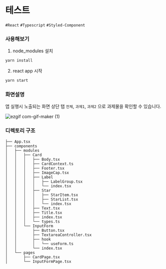 # 테스트
`#React` `#Typescript` `#Styled-Component`

### 사용해보기
1. node_modules 설치
```javascript
yarn install
```
2. react app 시작
```javascript
yarn start
```

### 화면설명
앱 실행시 노출되는 화면 상단 탭 `전체`, `과제1`, `과제2` 으로 과제물을 확인할 수 있습니다.

![ezgif com-gif-maker (1)](https://user-images.githubusercontent.com/27759092/133962551-58b49f13-7b0f-4c12-a0c0-d715105bb656.gif)


### 디렉토리 구조
```
├── App.tsx
├── components
│   ├── modules
│   │   ├── Card
│   │   │   ├── Body.tsx
│   │   │   ├── CardContext.ts
│   │   │   ├── Footer.tsx
│   │   │   ├── ImageCap.tsx
│   │   │   ├── Label
│   │   │   │   ├── LabelGroup.tsx
│   │   │   │   └── index.tsx
│   │   │   ├── Star
│   │   │   │   ├── StarItem.tsx
│   │   │   │   ├── StarList.tsx
│   │   │   │   └── index.tsx
│   │   │   ├── Text.tsx
│   │   │   ├── Title.tsx
│   │   │   ├── index.tsx
│   │   │   └── types.ts
│   │   └── InputForm
│   │       ├── Button.tsx
│   │       ├── TextareaController.tsx
│   │       ├── hook
│   │       │   └── useForm.ts
│   │       └── index.tsx
│   └── pages
│       ├── CardPage.tsx
│       └── InputFormPage.tsx
```
